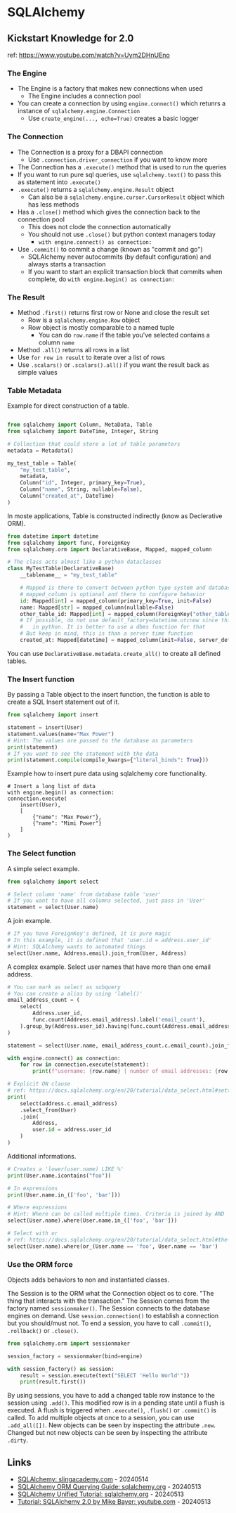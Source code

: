# SQLAlchemy

## Kickstart Knowledge for 2.0

ref: https://www.youtube.com/watch?v=Uym2DHnUEno

### The Engine

* The Engine is a factory that makes new connections when used
  * The Engine includes a connection pool
* You can create a connection by using `engine.connect()` which retunrs a instance of `sqlalchemy.engine.Connection`
  * Use `create_engine(..., echo=True)` creates a basic logger

### The Connection

* The Connection is a proxy for a DBAPI connection
  * Use `.connection.driver_connection` if you want to know more
* The Connection has a `.execute()` method that is used to run the queries
* If you want to run pure sql queries, use `sqlalchemy.text()` to pass this as statement into `.execute()`
* `.execute()` returns a `sqlalchemy.engine.Result` object
  * Can also be a `sqlalchemy.engine.cursor.CursorResult` object which has less methods
* Has a `.close()` method which gives the connection back to the connection pool
  * This does not clode the connection automatically
  * You should not use `.close()` but python context managers today
    * `with engine.connect() as connection:`
* Use `.commit()` to commit a change (known as "commit and go")
  * SQLAlchemy never autocommits (by default configuration) and always starts a transaction
  * If you want to start an explicit transaction block that commits when complete, do `with engine.begin() as connection:`

### The Result

* Method `.first()` returns first row or None and close the result set
  * Row is a `sqlalchemy.engine.Row` object
  * Row object is mostly comparable to a named tuple
    * You can do `row.name` if the table you've selected contains a column `name`
* Method `.all()` returns all rows in a list
* Use `for row in result` to iterate over a list of rows
* Use `.scalars()` or `.scalars().all()` if you want the result back as simple values

### Table Metadata

Example for direct construction of a table.

```python

from sqlalchemy import Column, MetaData, Table
from sqlalchemy import DateTime, Integer, String

# Collection that could store a lot of table parameters
metadata = Metadata()

my_test_table = Table(
    "my_test_table",
    metadata,
    Column("id", Integer, primary_key=True),
    Column("name", String, nullable=False),
    Column("created_at", DateTime)
)
```

In moste applications, Table is constructed indirectly (know as Declerative ORM).

```python
from datetime import datetime
from sqlalchemy import func, ForeignKey
from sqlalchemy.orm import DeclarativeBase, Mapped, mapped_column

# The class acts almost like a python dataclasses
class MyTestTable(DeclarativeBase)
    __tablename__ = "my_test_table"

    # Mapped is there to convert between python type system and database typesystem
    # mapped_column is optional and there to configure behavior
    id: Mapped[int] = mapped_column(primary_key=True, init=False)
    name: Mapped[str] = mapped_column(nullable=False)
    other_table_id: Mapped[int] = mapped_column(ForeignKey("other_table.id"))
    # If possible, do not use default_factory=datetime.utcnow since this is executed
    #   in python. It is better to use a dbms function for that
    # But keep in mind, this is than a server time function
    created_at: Mapped[datetime] = mapped_column(init=False, server_default=func.now())
```

You can use `DeclarativeBase.metadata.create_all()` to create all defined tables.

### The Insert function

By passing a Table object to the insert function, the function is able to create a SQL Insert statement out of it.

```python
from sqlalchemy import insert

statement = insert(User)
statement.values(name="Max Power")
# Hint: The values are passed to the database as parameters
print(statement)
# If you want to see the statement with the data
print(statement.compile(compile_kwargs={"literal_binds": True}))
```

Example how to insert pure data using sqlalchemy core functionality.

```pyhton
# Insert a long list of data
with engine.begin() as connection:
connection.execute(
    insert(User),
    [
        {"name": "Max Power"},
        {"name": "Mimi Power"}
    ]
)
```

### The Select function

A simple select example.

```python
from sqlalchemy import select

# Select column 'name' from database table 'user'
# If you want to have all columns selected, just pass in 'User'
statement = select(User.name)
```

A join example.

```python
# If you have ForeignKey's defined, it is pure magic
# In this example, it is defined that 'user.id = address.user_id'
# Hint: SQLAlchemy wants to automated things
select(User.name, Address.email).join_from(User, Address)
```

A complex example. Select user names that have more than one email address.

```python
# You can mark as select as subquery
# You can create a alias by using 'label()'
email_address_count = (
    select(
        Address.user_id,
        func.count(Address.email_address).label('email_count'),
    ).group_by(Address.user_id).having(func.count(Address.email_address) > 1).subquery()
)

statement = select(User.name, email_address_count.c.email_count).join_from(User, email_address_count)

with engine.connect() as connection:
    for row in connection.execute(statement):
        print(f"username: {row.name} | number of email addresses: {row.email_count}")

# Explicit ON clause
# ref: https://docs.sqlalchemy.org/en/20/tutorial/data_select.html#setting-the-on-clause
print(
    select(address.c.email_address)
    .select_from(User)
    .join(
        Address,
        user.id = address.user_id
    )
)
```

Additional informations.

```python
# Creates a 'lower(user.name) LIKE %'
print(User.name.icontains("foo"))

# In expressions
print(User.name.in_(['foo', 'bar']))

# Where expressions
# Hint: Where can be called multiple times. Criteria is joined by AND
select(User.name).where(User.name.in_(['foo', 'bar']))

# Select with or
# ref: https://docs.sqlalchemy.org/en/20/tutorial/data_select.html#the-where-clause
select(User.name).where(or_(User.name == 'foo', User.name == 'bar')
```

### Use the ORM force

Objects adds behaviors to non and instantiated classes.

The Session is to the ORM what the Connection object os to core. "The thing that interacts with the transaction."
The Session comes from the factory named `sessionmaker()`.
The Session connects to the database engines on demand. Use `session.connection()` to establish a connection but you should/must not.
To end a session, you have to call `.commit()`, `.rollback()` or `.close()`.

```python
from sqlalchemy.orm import sessionmaker

session_factory = sessionmaker(bind=engine)

with session_factory() as session:
    result = session.execute(text("SELECT 'Hello World'"))
    print(result.first())
```

By using sessions, you have to add a changed table row instance to the session using `.add()`. This modified row is in a pending state until a flush is executed.
A flush is triggered when `.execute()`, `.flush()` or `.commit()` is called.
To add multiple objects at once to a session, you can use `.add_all([])`.
New objects can be seen by inspecting the attribute `.new`.
Changed but not new objects can be seen by inspecting the attribute `.dirty`.

## Links

* [SQLAlchemy: slingacademy.com](https://www.slingacademy.com/cat/sqlalchemy/) - 20240514
* [SQLAlchemy ORM Querying Guide: sqlalchemy.org](https://docs.sqlalchemy.org/en/20/orm/queryguide/index.html) - 20240513
* [SQLAlchemy Unified Tutorial: sqlalchemy.org](https://docs.sqlalchemy.org/en/20/tutorial/index.html) - 20240513
* [Tutorial: SQLAlchemy 2.0 by Mike Bayer: youtube.com](https://www.youtube.com/watch?v=Uym2DHnUEno) - 20240513
